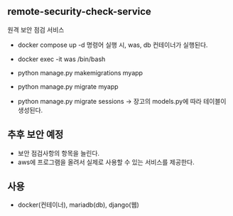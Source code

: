 ## remote-security-check-service
원격 보안 점검 서비스

- docker compose up -d 명령어 실행 시, was, db 컨테이너가 실행된다.

- docker exec -it was /bin/bash
- python manage.py makemigrations myapp
- python manage.py migrate myapp
- python manage.py migrate sessions
-> 장고의 models.py에 따라 테이블이 생성된다.

## 추후 보안 예정
- 보안 점검사항의 항목을 늘린다.
- aws에 프로그램을 올려서 실제로 사용할 수 있는 서비스를 제공한다.
  
## 사용
- docker(컨테이너), mariadb(db), django(웹)
 
